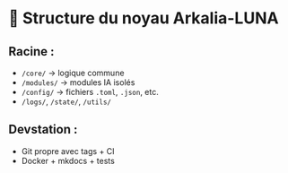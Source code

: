 # 🧬 Structure du noyau Arkalia-LUNA

## Racine :
- `/core/` → logique commune
- `/modules/` → modules IA isolés
- `/config/` → fichiers `.toml`, `.json`, etc.
- `/logs/`, `/state/`, `/utils/`

## Devstation :
- Git propre avec tags + CI
- Docker + mkdocs + tests